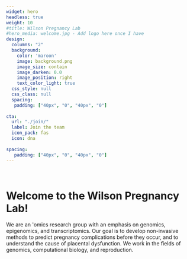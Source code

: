 ```yaml
---
widget: hero
headless: true
weight: 10
#title: Wilson Pregnancy Lab
#hero_media: welcome.jpg - Add logo here once I have
design:
  columns: "2"
  background:
    color: 'maroon'
    image: background.png
    image_size: contain
    image_darken: 0.0
    image_position: right
    text_color_light: true
  css_style: null
  css_class: null
  spacing:
   padding: ["40px", "0", "40px", "0"]
   
cta:
  url: "./join/"
  label: Join the team
  icon_pack: fas
  icon: dna
  
spacing:
   padding: ["40px", "0", "40px", "0"]
---
```

<br>

# **Welcome to the Wilson Pregnancy Lab!**

We are an  'omics research group with an emphasis on genomics, epigenomics, and transcriptomics. Our goal is to develop non-invasive methods to predict pregnancy complications before they occur, and to understand the cause of placental dysfunction. We work in the fields of genomics, computational biology, and reproduction.
#
#
#
#
